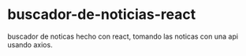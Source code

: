 # buscador-de-noticias-react
buscador de noticas hecho con react, tomando las noticas con una api usando axios.

